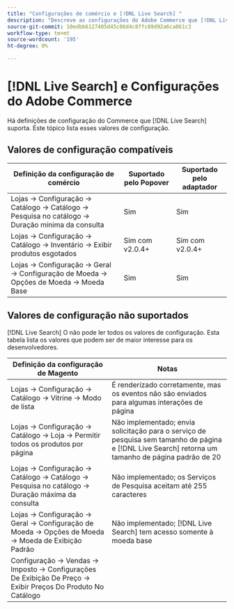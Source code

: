 ```yaml
---
title: "Configurações de comércio e [!DNL Live Search] "
description: "Descreve as configurações do Adobe Commerce que [!DNL Live Search] posso ler."
source-git-commit: 10edbb6127405d45c06d4c8ffc89d92a6ca061c3
workflow-type: tm+mt
source-wordcount: '195'
ht-degree: 0%

---
```


# [!DNL Live Search] e Configurações do Adobe Commerce

Há definições de configuração do Commerce que [!DNL Live Search] suporta. Este tópico lista esses valores de configuração.

## Valores de configuração compatíveis

| Definição da configuração de comércio | Suportado pelo Popover | Suportado pelo adaptador |
|---|---|---|
| Lojas -> Configuração -> Catálogo -> Catálogo -> Pesquisa no catálogo -> Duração mínima da consulta | Sim | Sim |
| Lojas -> Configuração -> Catálogo -> Inventário -> Exibir produtos esgotados | Sim com v2.0.4+ | Sim com v2.0.4+ |
| Lojas -> Configuração -> Geral -> Configuração de Moeda -> Opções de Moeda -> Moeda Base | Sim | Sim |

## Valores de configuração não suportados

[!DNL Live Search] O não pode ler todos os valores de configuração. Esta tabela lista os valores que podem ser de maior interesse para os desenvolvedores.

| Definição da configuração de Magento | Notas |
|---|---|
| Lojas -> Configuração -> Catálogo -> Vitrine -> Modo de lista | É renderizado corretamente, mas os eventos não são enviados para algumas interações de página |
| Lojas -> Configuração -> Catálogo -> Loja -> Permitir todos os produtos por página | Não implementado; envia solicitação para o serviço de pesquisa sem tamanho de página e [!DNL Live Search] retorna um tamanho de página padrão de 20 |
| Lojas -> Configuração -> Catálogo -> Catálogo -> Pesquisa no catálogo -> Duração máxima da consulta | Não implementado; os Serviços de Pesquisa aceitam até 255 caracteres |
| Lojas -> Configuração -> Geral -> Configuração de Moeda -> Opções de Moeda -> Moeda de Exibição Padrão | Não implementado; [!DNL Live Search] tem acesso somente à moeda base |
| Configuração -> Vendas -> Imposto -> Configurações De Exibição De Preço -> Exibir Preços Do Produto No Catálogo |  |
